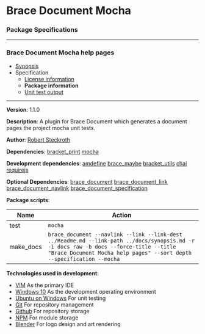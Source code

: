 # Brace Document Mocha
### Package Specifications

----

### Brace Document Mocha help pages
* [Synopsis](https://github.com/restarian/brace_document_mocha/blob/master/docs/synopsis.md)
* Specification
  * [License information](https://github.com/restarian/brace_document_mocha/blob/master/docs/specification/license_information.md)
  * **Package information**
  * [Unit test output](https://github.com/restarian/brace_document_mocha/blob/master/docs/specification/unit_test_output.md)
----

**Version**: 1.1.0

**Description**: A plugin for Brace Document which generates a document pages the project mocha unit tests.

**Author**: [Robert Steckroth](mailto:RobertSteckroth@gmail.com)

**Dependencies**: [bracket_print](https://npmjs.org/package/bracket_print) [mocha](https://npmjs.org/package/mocha)

**Development dependencies**: [amdefine](https://npmjs.org/package/amdefine) [brace_maybe](https://npmjs.org/package/brace_maybe) [bracket_utils](https://npmjs.org/package/bracket_utils) [chai](https://npmjs.org/package/chai) [requirejs](https://npmjs.org/package/requirejs)

**Optional Dependencies**: [brace_document](https://npmjs.org/package/brace_document) [brace_document_link](https://npmjs.org/package/brace_document_link) [brace_document_navlink](https://npmjs.org/package/brace_document_navlink) [brace_document_specification](https://npmjs.org/package/brace_document_specification)

**Package scripts**:

| Name | Action |
| ---- | ------ |
 | test | ```mocha``` |
 | make_docs | ```brace_document --navlink --link --link-dest ../Readme.md --link-path ../docs/synopsis.md -r -i docs_raw -b docs --force-title --title "Brace Document Mocha help pages" --sort depth --specification --mocha``` |

**Technologies used in development**:
  * [VIM](https://www.vim.org) As the primary IDE
  * [Windows 10](https://www.microsoft.com/en-us/software-download/windows10) As the development operating environment
  * [Ubuntu on Windows](https://www.microsoft.com/en-us/store/p/ubuntu/9nblggh4msv6) For unit testing
  * [Git](https://git-scm.com) For repository management
  * [Github](https://github.com) For repository storage
  * [NPM](https://npmjs.org) For module storage
  * [Blender](https://blender.org) For logo design and art rendering
